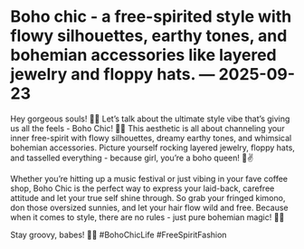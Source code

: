 # Boho chic - a free-spirited style with flowy silhouettes, earthy tones, and bohemian accessories like layered jewelry and floppy hats. — 2025-09-23

Hey gorgeous souls! 🌿✨ Let’s talk about the ultimate style vibe that’s giving us all the feels - Boho Chic! 🌻💫 This aesthetic is all about channeling your inner free-spirit with flowy silhouettes, dreamy earthy tones, and whimsical bohemian accessories. Picture yourself rocking layered jewelry, floppy hats, and tasselled everything - because girl, you’re a boho queen! 🌺✌️

Whether you’re hitting up a music festival or just vibing in your fave coffee shop, Boho Chic is the perfect way to express your laid-back, carefree attitude and let your true self shine through. So grab your fringed kimono, don those oversized sunnies, and let your hair flow wild and free. Because when it comes to style, there are no rules - just pure bohemian magic! 🌈🦋

Stay groovy, babes! 🌸💖 #BohoChicLife #FreeSpiritFashion